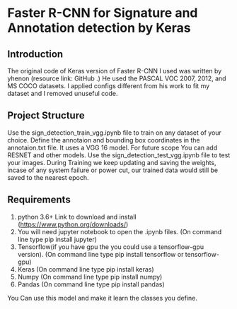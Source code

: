 # Faster R-CNN for Signature and Annotation detection by Keras
## Introduction
The original code of Keras version of Faster R-CNN I used was written by yhenon (resource link: GitHub .) He used the PASCAL VOC 2007, 2012, and MS COCO datasets. I applied configs different from his work to fit my dataset and I removed unuseful code.

## Project Structure
Use the sign_detection_train_vgg.ipynb file to train on any dataset of your choice. Define the annotaion and bounding box coordinates in the annotaion.txt file. It uses a VGG 16 model. For future scope You can add RESNET and other models. Use the sign_detection_test_vgg.ipynb file to test your images. During Training we keep updating and saving the weights, incase of any system failure or power cut, our trained data would still be saved to the nearest epoch.

## Requirements
1) python 3.6+ Link to download and install (https://www.python.org/downloads/)
2) You will need jupyter notebook to open the .ipynb files. (On command line type pip install jupyter)
3) Tensorflow(if you have gpu the you could use a tensorflow-gpu version). (On command line type pip install tensorflow or tensorflow-gpu)
4) Keras (On command line type pip install keras)
5) Numpy (On command line type pip install numpy)
6) Pandas (On command line type pip install pandas)

You Can use this model and make it learn the classes you define. 
